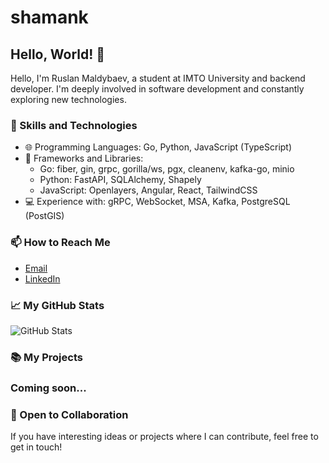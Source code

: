 # shamank

## Hello, World! 👋

Hello, I'm Ruslan Maldybaev, a student at IMTO University and backend developer. I'm deeply involved in software development and constantly exploring new technologies.

### 🔧 Skills and Technologies

- 🌐 Programming Languages: Go, Python, JavaScript (TypeScript)
- 🧰 Frameworks and Libraries:
  - Go: fiber, gin, grpc, gorilla/ws, pgx, cleanenv, kafka-go, minio
  - Python: FastAPI, SQLAlchemy, Shapely
  - JavaScript: Openlayers, Angular, React, TailwindCSS 
- 💻 Experience with: gRPC, WebSocket, MSA, Kafka, PostgreSQL (PostGIS)

### 📫 How to Reach Me

- [Email](mailto:maldybaev.r@yandex.ru)
- [LinkedIn](https://www.linkedin.com/in/ruslan-maldybaev-59193b235/)

### 📈 My GitHub Stats

![GitHub Stats](https://github-readme-stats.vercel.app/api?username=shamank&show_icons=true&hide=contribs,prs&theme=dark)

### 📚 My Projects

### Coming soon...

### 🤝 Open to Collaboration

If you have interesting ideas or projects where I can contribute, feel free to get in touch!


<!--
**shamank/shamank** is a ✨ _special_ ✨ repository because its `README.md` (this file) appears on your GitHub profile.

Here are some ideas to get you started:

- 🔭 I’m currently working on ...
- 🌱 I’m currently learning ...
- 👯 I’m looking to collaborate on ...
- 🤔 I’m looking for help with ...
- 💬 Ask me about ...
- 📫 How to reach me: ...
- 😄 Pronouns: ...
- ⚡ Fun fact: ...
-->
